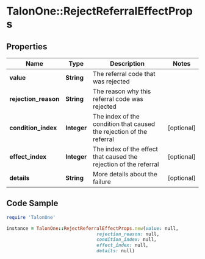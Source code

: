 # TalonOne::RejectReferralEffectProps

## Properties

Name | Type | Description | Notes
------------ | ------------- | ------------- | -------------
**value** | **String** | The referral code that was rejected | 
**rejection_reason** | **String** | The reason why this referral code was rejected | 
**condition_index** | **Integer** | The index of the condition that caused the rejection of the referral | [optional] 
**effect_index** | **Integer** | The index of the effect that caused the rejection of the referral | [optional] 
**details** | **String** | More details about the failure | [optional] 

## Code Sample

```ruby
require 'TalonOne'

instance = TalonOne::RejectReferralEffectProps.new(value: null,
                                 rejection_reason: null,
                                 condition_index: null,
                                 effect_index: null,
                                 details: null)
```


